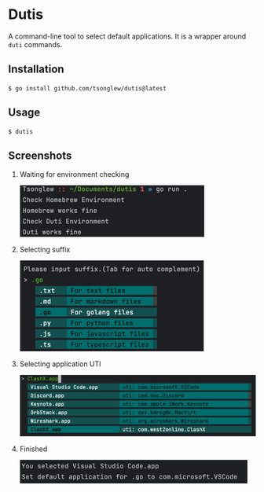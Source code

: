 # Dutis

A command-line tool to select default applications. It is a wrapper around `duti` commands.

## Installation

```shell
$ go install github.com/tsonglew/dutis@latest
```

## Usage 

```shell
$ dutis
```

## Screenshots

1. Waiting for environment checking

    ![](./images/env-check.png)

2. Selecting suffix

    ![](./images/choose-suffix.png)

3. Selecting application UTI
 
    ![](./images/choose-uti.png)

4. Finished

    ![](./images/finish.png)
